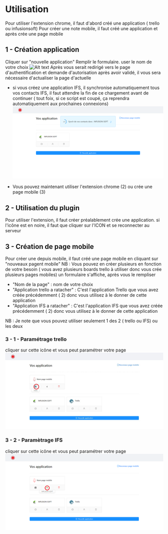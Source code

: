 
# Utilisation 
Pour utiliser l'extension chrome, il faut d'abord créé une application ( trello ou infusionsoft)
Pour créer une note mobile, il faut créé une application et après crée une page mobile 

## 1 - Création application 
Cliquer sur "nouvelle application" 
Remplir le formulaire. user le nom de votre choix 
![Alt text](public/img/readme/CréationApplicationIFS.png "...")
Après vous serait redirigé vers le page d'authentification et demande d'autorisation après avoir validé, il vous sera nécessaire d'actualiser la page d'actuelle
+ si vous créez une application IFS, il synchronise automatiquement tous vos contacts IFS, il faut attendre la fin de ce chargement avant de continuer ( tout foix, si ce script est coupé, ça reprendra automatiquement aux prochaines connexions)
![Alt text](public/img/readme/ChargementContactIFS.png "...")

+ Vous pouvez maintenant utiliser l'extension chrome (2) ou crée une page mobile (3)

## 2 - Utilisation du plugin 
Pour utiliser l'extension, il faut créer préalablement crée une application. 
si l'icône est en noire, il faut que cliquer sur l'ICON et se reconnecter au serveur

## 3 - Création de page mobile 
Pour créer une depuis mobile, il faut créé une page mobile en cliquant sur "nouveaux pagent mobile"
NB : Vous pouvez en créer plusieurs en fonction de votre besoin ( vous avez plusieurs boards trello à utiliser donc vous crée plusieurs pages mobiles)
un formulaire s'affiche, après vous le rempliser
+ "Nom de la page" : nom de votre choix 
+ "Application trello a ratacher" : C'est l'application Trello que vous avez créée précédemment ( 2) donc vous utilisez à le donner de cette application
+ "Application IFS a ratacher" : C'est l'application IFS que vous avez créée précédemment ( 2) donc vous utilisez à le donner de cette application

NB : Je note que vous pouvez utiliser seulement 1 des 2 ( trello ou IFS) ou les deux 

### 3 - 1 - Paramétrage trello 
cliquer sur cette icône et vous peut paramétrer votre page
![Alt text](public/img/readme/ParametrageTrello.jpg "...")

### 3 - 2 - Paramètrage IFS 
cliquer sur cette icône et vous peut paramétrer votre page
![Alt text](public/img/readme/ParametrageIFS.png "...")
